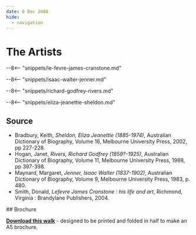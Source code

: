 ```yaml
---
date: 6 Dec 2008
hide:
  - navigation
---
```


# The Artists 

<!--

??? Warning "To Do" 

    - This is not really a trail given the separation of the site and the small number of artist. Drop directions and only include a map? 
    - Check walking order
    - Create and insert map with link to portion-section-plot explanation
    - Add directions
    - Add headstone photos
    - Create Bio pages
    - Add Bios to [Index](../bios/bio-index.md)

???+ Example "Directions" 

    - walking directions
    
    ![image of headstone](le-fevre-james-cranstone.jpg)

-->


--8<-- "snippets/le-fevre-james-cranstone.md"

<!--

??? Example "Directions" 

    - walking directions
    
    ![image of headstone](isaac-walter-jenner.jpg)

-->

--8<-- "snippets/isaac-walter-jenner.md"

<!--

??? Example "Directions" 

    - walking directions
    
    ![image of headstone](richard-godfrey-rivers.jpg)    

-->

--8<-- "snippets/richard-godfrey-rivers.md"

<!--

??? Example "Directions" 

    - walking directions
    
    ![image of headstone](eliza-and-edwin-sheldon.jpg)   

-->

--8<-- "snippets/eliza-jeanettie-sheldon.md"

<!--

??? Example "Directions" 

    - walking directions back to the start

-->

## Source

- Bradbury, Keith, *Sheldon, Eliza Jeanettie (1885-1974)*, Australian Dictionary of Biography, Volume 16, Melbourne University Press, 2002, pp 227-228.
- Hogan, Janet, *Rivers, Richard Godfrey (1859?-1925)*, Australian Dictionary of Biography, Volume 11, Melbourne University Press, 1988, pp 397-398.
- Maynard, Margaret, *Jenner, Isaac Walter (1837-1902)*, Australian Dictionary of Biography, Volume 9, Melbourne University Press, 1983, p. 480.
- Smith, Donald, *Lefevre James Cranstone : his life and art*, Richmond, Virginia : Brandylane Publishers, 2004.

<div class="noprint" markdown="1">
## Brochure

**[Download this walk](../assets/guides/artists.pdf)** - designed to be printed and folded in half to make an A5 brochure.

</div>
